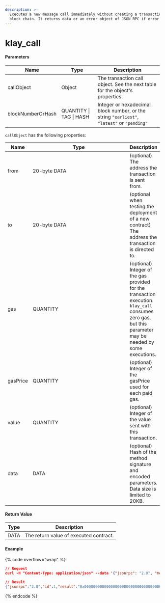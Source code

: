 ```yaml
---
description: >-
  Executes a new message call immediately without creating a transaction on the
  block chain. It returns data or an error object of JSON RPC if error occurs.
---
```


# klay\_call

#### **Parameters**

| Name              | Type                    | Description                                                                                |
| ----------------- | ----------------------- | ------------------------------------------------------------------------------------------ |
| callObject        | Object                  | The transaction call object. See the next table for the object's properties.               |
| blockNumberOrHash | QUANTITY \| TAG \| HASH | Integer or hexadecimal block number, or the string `"earliest"`, `"latest"` or `"pending"` |

`callObject` has the following properties:

<table><thead><tr><th>Name</th><th width="310">Type</th><th>Description</th></tr></thead><tbody><tr><td>from</td><td>20-byte DATA</td><td>(optional) The address the transaction is sent from.</td></tr><tr><td>to</td><td>20-byte DATA</td><td>(optional when testing the deployment of a new contract) The address the transaction is directed to.</td></tr><tr><td>gas</td><td>QUANTITY</td><td>(optional) Integer of the gas provided for the transaction execution. <code>klay_call</code> consumes zero gas, but this parameter may be needed by some executions.<br></td></tr><tr><td>gasPrice</td><td>QUANTITY</td><td>(optional) Integer of the gasPrice used for each paid gas.</td></tr><tr><td>value</td><td>QUANTITY</td><td>(optional) Integer of the value sent with this transaction.</td></tr><tr><td>data</td><td>DATA</td><td>(optional) Hash of the method signature and encoded parameters. Data size is limited to 20KB.</td></tr></tbody></table>

#### **Return Value**

| Type | Description                            |
| ---- | -------------------------------------- |
| DATA | The return value of executed contract. |

#### Example

{% code overflow="wrap" %}
```json
// Request
curl -H "Content-Type: application/json" --data '{"jsonrpc": "2.0", "method": "klay_call", "params": [{"from": "0x3f71029af4e252b25b9ab999f77182f0cd3bc085", "to": "0x87ac99835e67168d4f9a40580f8f5c33550ba88b", "gas": "0x100000", "gasPrice": "0x5d21dba00", "value": "0x0", "data": "0x8ada066e"}, "latest"], "id": 1}' http://klaytn.blockpi.network/v1/rpc/your-api-key

// Result
{"jsonrpc":"2.0","id":1,"result":"0x000000000000000000000000000000000000000000000000000000000000000a"}
```
{% endcode %}
